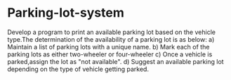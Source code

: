 # Parking-lot-system
Develop a program to print an available parking lot based on the vehicle type.The determination of the availability of a parking lot is as below:
a) Maintain a list of parking lots with a unique name.
b) Mark each of the parking lots as either two-wheeler or four-wheeler
c) Once a vehicle is parked,assign the lot as "not available".
d) Suggest an available parking lot depending on the type of vehicle getting parked.
